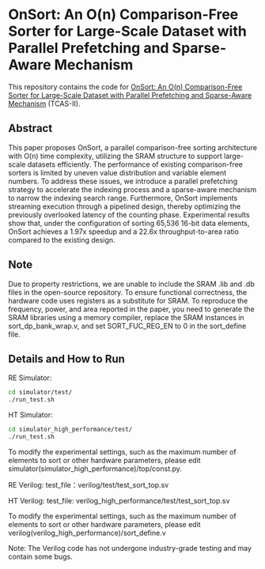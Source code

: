 # OnSort: An O(n) Comparison-Free Sorter for Large-Scale Dataset with Parallel Prefetching and Sparse-Aware Mechanism
This repository contains the code for [OnSort: An O(n) Comparison-Free Sorter for Large-Scale Dataset with Parallel Prefetching and Sparse-Aware Mechanism](https:) (TCAS-II).


## Abstract
This paper proposes OnSort, a parallel comparison-free sorting architecture with O(n) time complexity, utilizing the SRAM structure to support large-scale datasets efficiently. The performance of existing comparison-free sorters is limited by uneven value distribution and variable element numbers. To address these issues, we introduce a parallel prefetching strategy to accelerate the indexing process and a sparse-aware mechanism to narrow the indexing search range. Furthermore, OnSort implements streaming execution through a pipelined design, thereby optimizing the previously overlooked latency of the counting phase. Experimental results show that, under the configuration of sorting 65,536 16-bit data elements, OnSort achieves a 1.97x speedup and a 22.6x throughput-to-area ratio compared to the existing design.

## Note
Due to property restrictions, we are unable to include the SRAM .lib and .db files in the open-source repository. To ensure functional correctness, the hardware code uses registers as a substitute for SRAM. To reproduce the frequency, power, and area reported in the paper, you need to generate the SRAM libraries using a memory compiler, replace the SRAM instances in sort_dp_bank_wrap.v, and set SORT_FUC_REG_EN to 0 in the sort_define file.


## Details and How to Run
RE Simulator:
```sh
cd simulator/test/
./run_test.sh
```

HT Simulator:
```sh
cd simulator_high_performance/test/
./run_test.sh
```

To modify the experimental settings, such as the maximum number of elements to sort or other hardware parameters, please edit simulator(simulator_high_performance)/top/const.py.

RE Verilog:
test_file：verilog/test/test_sort_top.sv

HT Verilog:
test_file: verilog_high_performance/test/test_sort_top.sv

To modify the experimental settings, such as the maximum number of elements to sort or other hardware parameters, please edit verilog(verilog_high_performance)/sort_define.v

Note: 
The Verilog code has not undergone industry-grade testing and may contain some bugs.
